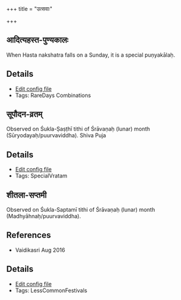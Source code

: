 +++
title = "उत्सवाः"

+++
## आदित्यहस्त-पुण्यकालः

When Hasta nakshatra falls on a Sunday, it is a special puṇyakālaḥ.

## Details
- [Edit config file](https://github.com/sanskrit-coders/adyatithi/tree/master/time_focus/misc_combinations/description_only/Adityahasta-puNyakAlaH.toml)
- Tags: RareDays Combinations


## सूपौदन-व्रतम्

Observed on Śukla-Ṣaṣṭhī tithi of Śrāvaṇaḥ (lunar) month (Sūryodayaḥ/puurvaviddha). Shiva Puja

## Details
- [Edit config file](https://github.com/sanskrit-coders/adyatithi/tree/master/general/lunar_month/tithi/05/06/sUpaudana-vratam.toml)
- Tags: SpecialVratam


## शीतला-सप्तमी

Observed on Śukla-Saptamī tithi of Śrāvaṇaḥ (lunar) month (Madhyāhnaḥ/puurvaviddha). 
## References
- Vaidikasri Aug 2016


## Details
- [Edit config file](https://github.com/sanskrit-coders/adyatithi/tree/master/devatA/shakti/lunar_month/tithi/05/07/zItalA~saptamI.toml)
- Tags: LessCommonFestivals

